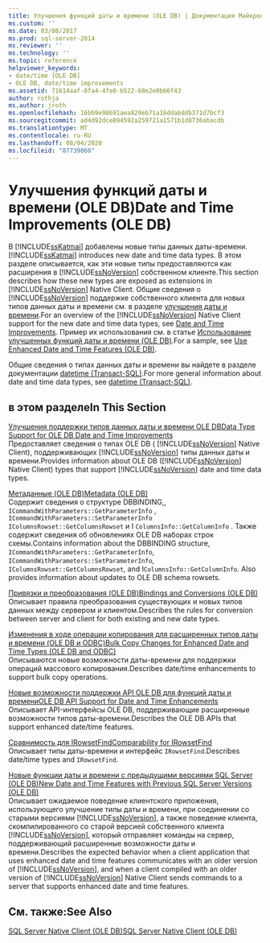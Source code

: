 ```yaml
---
title: Улучшения функций даты и времени (OLE DB) | Документация Майкрософт
ms.custom: ''
ms.date: 03/08/2017
ms.prod: sql-server-2014
ms.reviewer: ''
ms.technology: ''
ms.topic: reference
helpviewer_keywords:
- date/time [OLE DB]
- OLE DB, date/time improvements
ms.assetid: 71614aaf-0fa4-4fe0-b522-68e2e0b66f43
author: rothja
ms.author: jroth
ms.openlocfilehash: 16bb9e98691aea829eb71a16ddabddb371d7bcf3
ms.sourcegitcommit: ad4d92dce894592a259721a1571b1d8736abacdb
ms.translationtype: MT
ms.contentlocale: ru-RU
ms.lasthandoff: 08/04/2020
ms.locfileid: "87739860"
---
```

# <a name="date-and-time-improvements-ole-db"></a><span data-ttu-id="901bf-102">Улучшения функций даты и времени (OLE DB)</span><span class="sxs-lookup"><span data-stu-id="901bf-102">Date and Time Improvements (OLE DB)</span></span>
  <span data-ttu-id="901bf-103">В [!INCLUDE[ssKatmai](../../includes/sskatmai-md.md)] добавлены новые типы данных даты-времени.</span><span class="sxs-lookup"><span data-stu-id="901bf-103">[!INCLUDE[ssKatmai](../../includes/sskatmai-md.md)] introduces new date and time data types.</span></span> <span data-ttu-id="901bf-104">В этом разделе описывается, как эти новые типы предоставляются как расширения в [!INCLUDE[ssNoVersion](../../includes/ssnoversion-md.md)] собственном клиенте.</span><span class="sxs-lookup"><span data-stu-id="901bf-104">This section describes how these new types are exposed as extensions in [!INCLUDE[ssNoVersion](../../includes/ssnoversion-md.md)] Native Client.</span></span> <span data-ttu-id="901bf-105">Общие сведения о [!INCLUDE[ssNoVersion](../../includes/ssnoversion-md.md)] поддержке собственного клиента для новых типов данных даты и времени см. в разделе [улучшения даты и времени](../native-client/features/date-and-time-improvements.md).</span><span class="sxs-lookup"><span data-stu-id="901bf-105">For an overview of the [!INCLUDE[ssNoVersion](../../includes/ssnoversion-md.md)] Native Client support for the new date and time data types, see [Date and Time Improvements](../native-client/features/date-and-time-improvements.md).</span></span> <span data-ttu-id="901bf-106">Пример их использования см. в статье [Использование улучшенных функций даты и времени (OLE DB)](../native-client-ole-db-how-to/use-enhanced-date-and-time-features-ole-db.md).</span><span class="sxs-lookup"><span data-stu-id="901bf-106">For a sample, see [Use Enhanced Date and Time Features &#40;OLE DB&#41;](../native-client-ole-db-how-to/use-enhanced-date-and-time-features-ole-db.md).</span></span>  
  
 <span data-ttu-id="901bf-107">Общие сведения о типах данных даты и времени вы найдете в разделе документации [datetime (Transact-SQL)](/sql/t-sql/data-types/datetime-transact-sql).</span><span class="sxs-lookup"><span data-stu-id="901bf-107">For more general information about date and time data types, see [datetime &#40;Transact-SQL&#41;](/sql/t-sql/data-types/datetime-transact-sql).</span></span>  
  
## <a name="in-this-section"></a><span data-ttu-id="901bf-108">в этом разделе</span><span class="sxs-lookup"><span data-stu-id="901bf-108">In This Section</span></span>  
 [<span data-ttu-id="901bf-109">Улучшения поддержки типов данных даты и времени OLE DB</span><span class="sxs-lookup"><span data-stu-id="901bf-109">Data Type Support for OLE DB Date and Time Improvements</span></span>](../../relational-databases/native-client-ole-db-date-time/data-type-support-for-ole-db-date-and-time-improvements.md)  
 <span data-ttu-id="901bf-110">Предоставляет сведения о типах OLE DB ( [!INCLUDE[ssNoVersion](../../includes/ssnoversion-md.md)] Native Client), поддерживающих [!INCLUDE[ssNoVersion](../../includes/ssnoversion-md.md)] типы данных даты и времени.</span><span class="sxs-lookup"><span data-stu-id="901bf-110">Provides information about OLE DB ([!INCLUDE[ssNoVersion](../../includes/ssnoversion-md.md)] Native Client) types that support [!INCLUDE[ssNoVersion](../../includes/ssnoversion-md.md)] date and time data types.</span></span>  
  
 [<span data-ttu-id="901bf-111">Метаданные (OLE DB)</span><span class="sxs-lookup"><span data-stu-id="901bf-111">Metadata &#40;OLE DB&#41;</span></span>](../../database-engine/dev-guide/metadata-ole-db.md)  
 <span data-ttu-id="901bf-112">Содержит сведения о структуре DBBINDING,, `ICommandWithParameters::GetParameterInfo` , `ICommandWithParameters::SetParameterInfo` `IColumnsRowset::GetColumnsRowset` и I `ColumnsInfo::GetColumnInfo` . Также содержит сведения об обновлениях OLE DB наборах строк схемы.</span><span class="sxs-lookup"><span data-stu-id="901bf-112">Contains information about the DBBINDING structure, `ICommandWithParameters::GetParameterInfo`, `ICommandWithParameters::SetParameterInfo`, `IColumnsRowset::GetColumnsRowset`, and I`ColumnsInfo::GetColumnInfo`. Also provides information about updates to OLE DB schema rowsets.</span></span>  
  
 [<span data-ttu-id="901bf-113">Привязки и преобразования &#40;OLE DB&#41;</span><span class="sxs-lookup"><span data-stu-id="901bf-113">Bindings and Conversions &#40;OLE DB&#41;</span></span>](../../relational-databases/native-client-ole-db-date-time/conversions-ole-db.md)  
 <span data-ttu-id="901bf-114">Описывает правила преобразования существующих и новых типов данных между сервером и клиентом.</span><span class="sxs-lookup"><span data-stu-id="901bf-114">Describes the rules for conversion between server and client for both existing and new date types.</span></span>  
  
 [<span data-ttu-id="901bf-115">Изменения в ходе операции копирования для расширенных типов даты и времени &#40;OLE DB и ODBC&#41;</span><span class="sxs-lookup"><span data-stu-id="901bf-115">Bulk Copy Changes for Enhanced Date and Time Types &#40;OLE DB and ODBC&#41;</span></span>](../../relational-databases/native-client-odbc-date-time/bulk-copy-changes-for-enhanced-date-and-time-types-ole-db-and-odbc.md)  
 <span data-ttu-id="901bf-116">Описываются новые возможности даты-времени для поддержки операций массового копирования.</span><span class="sxs-lookup"><span data-stu-id="901bf-116">Describes date/time enhancements to support bulk copy operations.</span></span>  
  
 [<span data-ttu-id="901bf-117">Новые возможности поддержки API OLE DB для функций даты и времени</span><span class="sxs-lookup"><span data-stu-id="901bf-117">OLE DB API Support for Date and Time Enhancements</span></span>](ole-db-api-support-for-date-and-time-enhancements.md)  
 <span data-ttu-id="901bf-118">Описывает API-интерфейсы OLE DB, поддерживающие расширенные возможности типов даты-времени.</span><span class="sxs-lookup"><span data-stu-id="901bf-118">Describes the OLE DB APIs that support enhanced date/time features.</span></span>  
  
 [<span data-ttu-id="901bf-119">Сравнимость для IRowsetFind</span><span class="sxs-lookup"><span data-stu-id="901bf-119">Comparability for IRowsetFind</span></span>](../../relational-databases/native-client-ole-db-date-time/comparability-for-irowsetfind.md)  
 <span data-ttu-id="901bf-120">Описывает типы даты-времени и интерфейс `IRowsetFind`.</span><span class="sxs-lookup"><span data-stu-id="901bf-120">Describes date/time types and `IRowsetFind`.</span></span>  
  
 [<span data-ttu-id="901bf-121">Новые функции даты и времени с предыдущими версиями SQL Server &#40;OLE DB&#41;</span><span class="sxs-lookup"><span data-stu-id="901bf-121">New Date and Time Features with Previous SQL Server Versions &#40;OLE DB&#41;</span></span>](new-date-and-time-features-with-previous-sql-server-versions-ole-db.md)  
 <span data-ttu-id="901bf-122">Описывает ожидаемое поведение клиентского приложения, использующего улучшение типы даты и времени, при соединении со старыми версиями [!INCLUDE[ssNoVersion](../../includes/ssnoversion-md.md)], а также поведение клиента, скомпилированного со старой версией собственного клиента [!INCLUDE[ssNoVersion](../../includes/ssnoversion-md.md)], который отправляет команды на сервер, поддерживающий расширенные возможности даты и времени.</span><span class="sxs-lookup"><span data-stu-id="901bf-122">Describes the expected behavior when a client application that uses enhanced date and time features communicates with an older version of [!INCLUDE[ssNoVersion](../../includes/ssnoversion-md.md)], and when a client compiled with an older version of [!INCLUDE[ssNoVersion](../../includes/ssnoversion-md.md)] Native Client sends commands to a server that supports enhanced date and time features.</span></span>  
  
## <a name="see-also"></a><span data-ttu-id="901bf-123">См. также:</span><span class="sxs-lookup"><span data-stu-id="901bf-123">See Also</span></span>  
 [<span data-ttu-id="901bf-124">SQL Server Native Client (OLE DB)</span><span class="sxs-lookup"><span data-stu-id="901bf-124">SQL Server Native Client &#40;OLE DB&#41;</span></span>](../../relational-databases/native-client/ole-db/sql-server-native-client-ole-db.md)  
  
  
